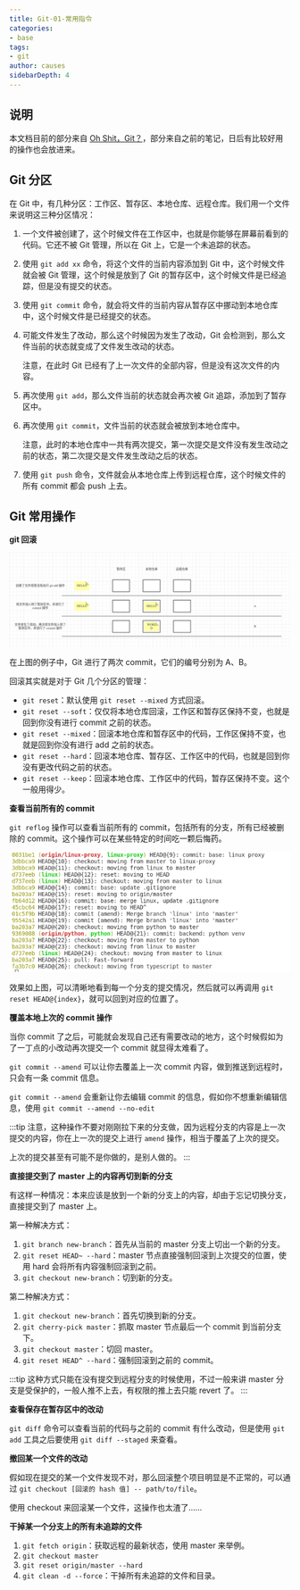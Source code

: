 ```yaml
---
title: Git-01-常用指令
categories:
- base
tags:
- git
author: causes
sidebarDepth: 4
---
```


## 说明

本文档目前的部分来自 [Oh Shit，Git？](https://ohshitgit.com/zh)，部分来自之前的笔记，日后有比较好用的操作也会放进来。

## Git 分区

在 Git 中，有几种分区：工作区、暂存区、本地仓库、远程仓库。我们用一个文件来说明这三种分区情况：

1. 一个文件被创建了，这个时候文件在工作区中，也就是你能够在屏幕前看到的代码。它还不被 Git 管理，所以在 Git 上，它是一个未追踪的状态。
1. 使用 `git add xx` 命令，将这个文件的当前内容添加到 Git 中，这个时候文件就会被 Git 管理，这个时候是放到了 Git 的暂存区中，这个时候文件是已经追踪，但是没有提交的状态。
1. 使用 `git commit` 命令，就会将文件的当前内容从暂存区中挪动到本地仓库中，这个时候文件是已经提交的状态。
1. 可能文件发生了改动，那么这个时候因为发生了改动，Git 会检测到，那么文件当前的状态就变成了文件发生改动的状态。

    注意，在此时 Git 已经有了上一次文件的全部内容，但是没有这次文件的内容。

1. 再次使用 `git add`，那么文件当前的状态就会再次被 Git 追踪，添加到了暂存区中。
1. 再次使用 `git commit`，文件当前的状态就会被放到本地仓库中。

    注意，此时的本地仓库中一共有两次提交，第一次提交是文件没有发生改动之前的状态，第二次提交是文件发生改动之后的状态。
1. 使用 `git push` 命令，文件就会从本地仓库上传到远程仓库，这个时候文件的所有 commit 都会 push 上去。

## Git 常用操作

**git 回滚**

![2021-08-20-11-41-02](./images/2021-08-20-11-41-02.png)

在上图的例子中，Git 进行了两次 commit，它们的编号分别为 A、B。

回滚其实就是对于 Git 几个分区的管理：

- `git reset`：默认使用 `git reset --mixed` 方式回滚。
- `git reset --soft`：仅仅将本地仓库回滚，工作区和暂存区保持不变，也就是回到你没有进行 commit 之前的状态。
- `git reset --mixed`：回滚本地仓库和暂存区中的代码，工作区保持不变，也就是回到你没有进行 add 之前的状态。
- `git reset --hard`：回滚本地仓库、暂存区、工作区中的代码，也就是回到你没有更改代码之前的状态。
- `git reset --keep`：回滚本地仓库、工作区中的代码，暂存区保持不变。这个一般用得少。


**查看当前所有的 commit**

`git reflog` 操作可以查看当前所有的 commit，包括所有的分支，所有已经被删除的 commit。这个操作可以在某些特定的时间吃一颗后悔药。

![](./images/2021-08-20-09-19-53.png)

效果如上图，可以清晰地看到每一个分支的提交情况，然后就可以再调用 `git reset HEAD@{index}`，就可以回到对应的位置了。

**覆盖本地上次的 commit 操作**

当你 commit 了之后，可能就会发现自己还有需要改动的地方，这个时候假如为了一丁点的小改动再次提交一个 commit 就显得太难看了。

`git commit --amend` 可以让你去覆盖上一次 commit 内容，做到推送到远程时，只会有一条 commit 信息。

`git commit --amend` 会重新让你去编辑 commit 的信息，假如你不想重新编辑信息，使用 `git commit --amend --no-edit`

:::tip
注意，这种操作不要对刚刚拉下来的分支做，因为远程分支的内容是上一次提交的内容，你在上一次的提交上进行 `amend` 操作，相当于覆盖了上次的提交。

上次的提交甚至有可能不是你做的，是别人做的。
:::

**直接提交到了 master 上的内容再切到新的分支**

有这样一种情况：本来应该是放到一个新的分支上的内容，却由于忘记切换分支，直接提交到了 master 上。

第一种解决方式：

1. `git branch new-branch`：首先从当前的 master 分支上切出一个新的分支。
1. `git reset HEAD~ --hard`：master 节点直接强制回滚到上次提交的位置，使用 hard 会将所有内容强制回滚到之前。
1. `git checkout new-branch`：切到新的分支。

第二种解决方式：

1. `git checkout new-branch`：首先切换到新的分支。
1. `git cherry-pick master`：抓取 master 节点最后一个 commit 到当前分支下。
1. `git checkout master`：切回 master。
1. `git reset HEAD^ --hard`：强制回滚到之前的 commit。

:::tip
这种方式只能在没有提交到远程分支的时候使用，不过一般来讲 master 分支是受保护的，一般人推不上去，有权限的推上去只能 revert 了。
:::

**查看保存在暂存区中的改动**

`git diff` 命令可以查看当前的代码与之前的 commit 有什么改动，但是使用 `git add` 工具之后要使用 `git diff --staged` 来查看。

**撤回某一个文件的改动**

假如现在提交的某一个文件发现不对，那么回滚整个项目明显是不正常的，可以通过 `git checkout [回滚的 hash 值] -- path/to/file`。

使用 checkout 来回滚某一个文件，这操作也太渣了……

**干掉某一个分支上的所有未追踪的文件**

1. `git fetch origin`：获取远程的最新状态，使用 master 来举例。
1. `git checkout master`
1. `git reset origin/master --hard`
1. `git clean -d --force`：干掉所有未追踪的文件和目录。
